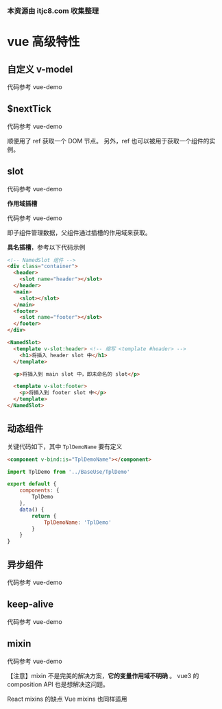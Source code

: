 ### 本资源由 itjc8.com 收集整理
# vue 高级特性

## 自定义 v-model

代码参考 vue-demo

## $nextTick

代码参考 vue-demo

顺便用了 ref 获取一个 DOM 节点。
另外，ref 也可以被用于获取一个组件的实例。

## slot

代码参考 vue-demo

**作用域插槽**

代码参考 vue-demo

即子组件管理数据，父组件通过插槽的作用域来获取。

**具名插槽**，参考以下代码示例

```html
<!-- NamedSlot 组件 -->
<div class="container">
  <header>
    <slot name="header"></slot>
  </header>
  <main>
    <slot></slot>
  </main>
  <footer>
    <slot name="footer"></slot>
  </footer>
</div>
```

```html
<NamedSlot>
  <template v-slot:header> <!-- 缩写 <template #header> -->
    <h1>将插入 header slot 中</h1>
  </template>

  <p>将插入到 main slot 中，即未命名的 slot</p>

  <template v-slot:footer>
    <p>将插入到 footer slot 中</p>
  </template>
</NamedSlot>
```

## 动态组件

关键代码如下，其中 `TplDemoName` 要有定义

```html
<component v-bind:is="TplDemoName"></component>
```

```js
import TplDemo from '../BaseUse/TplDemo'

export default {
    components: {
        TplDemo
    },
    data() {
        return {
            TplDemoName: 'TplDemo'
        }
    }
}
```

## 异步组件

代码参考 vue-demo

## keep-alive

代码参考 vue-demo

## mixin

代码参考 vue-demo

【注意】mixin 不是完美的解决方案，**它的变量作用域不明确** 。
vue3 的 composition API 也是想解决这问题。

React mixins 的缺点
Vue mixins 也同样适用
